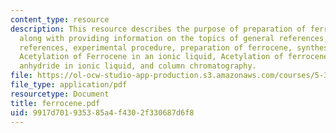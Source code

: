 ```yaml
---
content_type: resource
description: This resource describes the purpose of preparation of ferrocene and acetylferrocenes
  along with providing information on the topics of general references, lab manual
  references, experimental procedure, preparation of ferrocene, synthesis of ferrocene,
  Acetylation of Ferrocene in an ionic liquid, Acetylation of ferrocene with acetic
  anhydride in ionic liquid, and column chromatography.
file: https://ol-ocw-studio-app-production.s3.amazonaws.com/courses/5-311-introductory-chemical-experimentation-fall-2005/9917d701935385a4f4302f330687d6f8_ferrocene.pdf
file_type: application/pdf
resourcetype: Document
title: ferrocene.pdf
uid: 9917d701-9353-85a4-f430-2f330687d6f8
---
```

